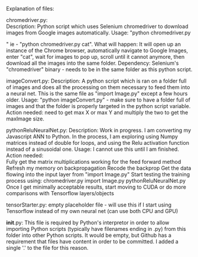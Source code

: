 Explanation of files:

chromedriver.py:  
	Description:  Python script which uses Selenium chromedriver to download images from Google images automatically.
	Usage:  "python chromedriver.py <search term here>" ie - "python chromedriver.py cat".
	What will happen:  It will open up an instance of the Chrome browser, automatically navigate to Google Images,
		enter "cat", wait for images to pop up, scroll until it cannot anymore, then download all the images into the same
			folder.
	Dependency:  Selenium's "chromedriver" binary - needs to be in the same folder as this python script.

imageConvert.py:
	Description:  A python script which is ran on a folder full of images and does all the processing on them necessary
		to feed them into a neural net.  This is the same file as "import Image.py" except a few hours older.
	Usage:  "python imageConvert.py" - make sure to have a folder full of images and that the folder is properly targeted
		in the python script variable.
	Action needed:  need to get max X or max Y and multiply the two to get the maxImage size.

pythonReluNeuralNet.py:
	Description:  Work in progress.  I am converting my Javascript ANN to Python.  In the process, I am exploring using
		Numpy matrices instead of double for loops, and using the Relu activation function instead of a sinusoidal one.
	Usage:  I cannot use this until I am finished.
	Action needed:  
		Fully get the matrix multiplications working for the feed forward method
		Refresh my memory on backpropagation
		Recode the backprop
		Get the data flowing into the input layer from "import Image.py"
		Start testing the training process using:
			chromedriver.py
			import Image.py
			pythonReluNeuralNet.py
		Once I get minimally acceptable results, start moving to CUDA or do more comparisons with Tensorflow layers/objects

tensorStarter.py:
	empty placeholder file - will use this if I start using Tensorflow instead of my own neural net (can use both CPU and GPU)

__init__.py:
	This file is required by Python's interpretor in order to allow importing Python scripts (typically have filenames ending in .py) from this folder into other Python scripts.  It would be empty, but Github has a requirement that files have content in order to be committed.  I added a single '.' to the file for this reason.
